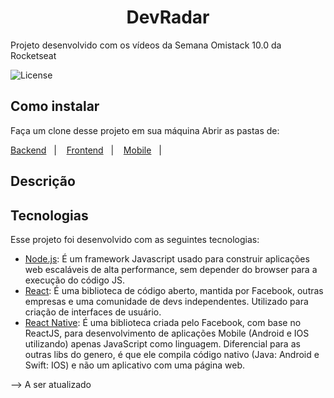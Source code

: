 <h1 align="center">DevRadar</h1>
Projeto desenvolvido com os vídeos da Semana Omistack 10.0 da Rocketseat

<p align="center>
 <img alt="Repository size" src="https://img.shields.io/github/repo-size/luizeduul/DevRadar">
 <img alt="License" src="https://img.shields.io/badge/license-MIT-brightgreen">
</p>
      
## Como instalar 
Faça um clone desse projeto em sua máquina
   Abrir as pastas de: 
 <p>
 <a href="https://github.com/luizeduul/DevRadar/tree/master/backend">Backend</a>&nbsp;&nbsp;&nbsp;|&nbsp;&nbsp;&nbsp;
 <a href="https://github.com/luizeduul/DevRadar/tree/master/web">Frontend</a>&nbsp;&nbsp;&nbsp;|&nbsp;&nbsp;&nbsp;
 <a href="https://github.com/luizeduul/DevRadar/tree/master/DevRadar">Mobile</a>&nbsp;&nbsp;&nbsp;|&nbsp;&nbsp;&nbsp;
 </p>
<h2>Descrição</h2>
  
## Tecnologias
 Esse projeto foi desenvolvido com as seguintes tecnologias:
  - [Node.js](https://nodejs.org/en/): É um framework Javascript usado para construir aplicações web escaláveis de alta performance, sem depender do browser para a execução do código JS.
  - [React](https://reactjs.org): É uma biblioteca de código aberto, mantida por Facebook, outras empresas e uma comunidade de devs independentes. Utilizado para criação de interfaces de usuário.
  - [React Native](https://facebook.github.io/react-native/): É uma biblioteca criada pelo Facebook, com base no ReactJS, para desenvolvimento de aplicações Mobile (Android e IOS utilizando) apenas JavaScript como linguagem. Diferencial para as outras libs do genero, é que ele compila código nativo (Java: Android e Swift: IOS) e não um aplicativo com uma página web.

--> A ser atualizado
